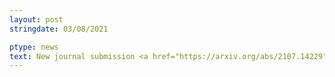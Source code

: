 ```yaml
---
layout: post
stringdate: 03/08/2021

ptype: news
text: New journal submission <a href="https://arxiv.org/abs/2107.14229">available on arXiv!</a>
---
```


